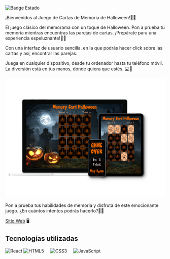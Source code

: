 ![Badge Estado](https://img.shields.io/badge/ESTADO-Completado-green)

¡Bienvenidos al Juego de Cartas de Memoria de Halloween!👻🧿

El juego clásico del memorama con un toque de Halloween. Pon a prueba tu memoria mientras encuentras las parejas de cartas. ¡Prepárate para una experiencia espeluznante!🧛‍♂️

Con una interfaz de usuario sencilla, en la que podrás hacer click sobre las cartas y así, encontrar las parejas.

Juega en cualquier dispositivo, desde tu ordenador hasta tu teléfono móvil. La diversión está en tus manos, donde quiera que estés. 💻📱

![Mockup Proyecto](./images/mockup.png)

Pon a prueba tus habilidades de memoria y disfruta de este emocionante juego. ¿En cuántos intentos podrás hacerlo?🎃🦇

[Sitio Web]() 🖥️

## Tecnologías utilizadas

![React](https://img.shields.io/badge/react-%2320232a.svg?style=for-the-badge&logo=react&logoColor=%2361DAFB)
![HTML5](https://img.shields.io/badge/html5-%23E34F26.svg?style=for-the-badge&logo=html5&logoColor=white) &nbsp;&nbsp;&nbsp;
![CSS3](https://img.shields.io/badge/css3-%231572B6.svg?style=for-the-badge&logo=css3&logoColor=white) &nbsp;&nbsp;&nbsp;
![JavaScript](https://img.shields.io/badge/javascript-%23323330.svg?style=for-the-badge&logo=javascript&logoColor=%23F7DF1E)
